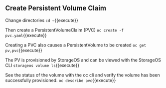 ## Create Persistent Volume Claim

Change directories
`cd ~`{{execute}}

Then create a PersistentVolumeClaim (PVC)
`oc create -f pvc.yaml`{{execute}}

Creating a PVC also causes a PersistentVolume to be created
`oc get pv,pvc`{{execute}}

The PV is provisioned by StorageOS and can be viewed with the StorageOS CLI 
`storageos volume ls`{{execute}}

See the status of the volume with the oc cli and verify the volume has been successfully provisioned.
`oc describe pvc`{{execute}}

